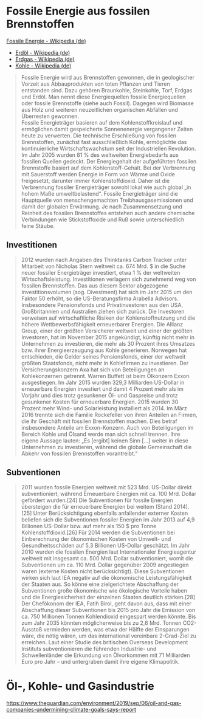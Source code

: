 
# Fossile Energie aus fossilen Brennstoffen

<a target="_blank" href="https://de.wikipedia.org/wiki/Fossile_Energie">Fossile Energie - Wikipedia (de)</a>   
* <a target="_blank" href="https://de.wikipedia.org/wiki/Erd%C3%B6l">Erdöl - Wikipedia (de)</a>   
* <a target="_blank" href="https://de.wikipedia.org/wiki/Erdgas">Erdgas - Wikipedia (de)</a>   
* <a target="_blank" href="https://de.wikipedia.org/wiki/Kohle">Kohle - Wikipedia (de)</a>   

> Fossile Energie wird aus Brennstoffen gewonnen, die in geologischer Vorzeit aus Abbauprodukten von toten Pflanzen und Tieren entstanden sind. Dazu gehören Braunkohle, Steinkohle, Torf, Erdgas und Erdöl. Man nennt diese Energiequellen fossile Energiequellen oder fossile Brennstoffe (siehe auch Fossil). Dagegen wird Biomasse aus Holz und weiteren neuzeitlichen organischen Abfällen und Überresten gewonnen.   
Fossile Energieträger basieren auf dem Kohlenstoffkreislauf und ermöglichen damit gespeicherte Sonnenenergie vergangener Zeiten heute zu verwerten. Die technische Erschließung von fossilen Brennstoffen, zunächst fast ausschließlich Kohle, ermöglichte das kontinuierliche Wirtschaftswachstum seit der Industriellen Revolution. Im Jahr 2005 wurden 81 % des weltweiten Energiebedarfs aus fossilen Quellen gedeckt.   Der Energiegehalt der aufgeführten fossilen Brennstoffe basiert auf dem Kohlenstoff-Gehalt. Bei der Verbrennung mit Sauerstoff werden Energie in Form von Wärme und Oxide freigesetzt, darunter immer Kohlenstoffdioxid. Daher ist die Verbrennung fossiler Energieträger sowohl lokal wie auch global „in hohem Maße umweltbelastend“. Fossile Energieträger sind die Hauptquelle von menschengemachten Treibhausgasemissionen und damit der globalen Erwärmung. Je nach Zusammensetzung und Reinheit des fossilen Brennstoffes entstehen auch andere chemische Verbindungen wie Stickstoffoxide und Ruß sowie unterschiedlich feine Stäube.

## Investitionen
> 2012 wurden nach Angaben des Thinktanks Carbon Tracker unter Mitarbeit von Nicholas Stern weltweit ca. 674 Mrd. $ in die Suche neuer fossiler Energieträger investiert, etwa 1 % der weltweiten Wirtschaftsleistung.
Investitionen verlagern sich zunehmend weg von fossilen Brennstoffen. Das aus diesem Sektor abgezogene Investitionsvolumen (sog. Divestment) hat sich im Jahr 2015 um den Faktor 50 erhöht, so die US-Beratungsfirma Arabella Advisors. Insbesondere Pensionsfonds und Privatinvestoren aus den USA, Großbritannien und Australien ziehen sich zurück. Die Investoren verweisen auf wirtschaftliche Risiken der Kohlenstoffnutzung und die höhere Wettbewerbsfähigkeit erneuerbarer Energien.
Die Allianz Group, einer der größten Versicherer weltweit und einer der größten Investoren, hat im November 2015 angekündigt, künftig nicht mehr in Unternehmen zu investieren, die mehr als 30 Prozent ihres Umsatzes bzw. ihrer Energieerzeugung aus Kohle generieren.
Norwegen hat entschieden, die Gelder seines Pensionsfonds, einer der weltweit größten Staatsfonds, nicht mehr in Kohlefirmen zu investieren. Der Versicherungskonzern Axa hat sich von Beteiligungen an Kohlekonzernen getrennt. Warren Buffett ist beim Ölkonzern Exxon ausgestiegen.
Im Jahr 2015 wurden 329,3 Milliarden US-Dollar in erneuerbare Energien investiert und damit 4 Prozent mehr als im Vorjahr und dies trotz gesunkener Öl- und Gaspreise und trotz gesunkener Kosten für erneuerbare Energien. 2015 wurden 30 Prozent mehr Wind- und Solarleistung installiert als 2014.
Im März 2016 trennte sich die Familie Rockefeller von ihren Anteilen an Firmen, die ihr Geschäft mit fossilen Brennstoffen machen. Dies betraf insbesondere Anteile am Exxon-Konzern. Auch von Beteiligungen im Bereich Kohle und Ölsand werde man sich schnell trennen. Ihre eigene Aussage lauten: „Es [ergibt] keinen Sinn [...] weiter in diese Unternehmen zu investieren, während die globale Gemeinschaft die Abkehr von fossilen Brennstoffen vorantreibt.“

## Subventionen
> 2011 wurden fossile Energien weltweit mit 523 Mrd. US-Dollar direkt subventioniert, während Erneuerbare Energien mit ca. 100 Mrd. Dollar gefördert wurden.[24] Die Subventionen für fossile Energien übersteigen die für erneuerbare Energien bei weitem (Stand 2014).[25] Unter Berücksichtigung ebenfalls anfallender externer Kosten beliefen sich die Subventionen fossiler Energien im Jahr 2013 auf 4,9 Billionen US-Dollar bzw. auf mehr als 150 $ pro Tonne Kohlenstoffdioxid.[26] Für 2014 werden die Subventionen bei Einberechnung der ökonomischen Kosten von Umwelt- und Gesundheitsschäden auf 5,3 Billionen US-Dollar geschätzt.
Im Jahr 2010 wurden die fossilen Energien laut Internationaler Energieagentur weltweit mit insgesamt ca. 500 Mrd. Dollar subventioniert, womit die Subventionen um ca. 110 Mrd. Dollar gegenüber 2009 angestiegen waren (externe Kosten nicht berücksichtigt). Diese Subventionen wirken sich laut IEA negativ auf die ökonomische Leistungsfähigkeit der Staaten aus. So könne eine zielgerichtete Abschaffung der Subventionen große ökonomische wie ökologische Vorteile haben und die Energiesicherheit der einzelnen Staaten deutlich stärken.[28] Der Chefökonom der IEA, Fatih Birol, geht davon aus, dass mit einer Abschaffung dieser Subventionen bis 2015 pro Jahr die Emission von ca. 750 Millionen Tonnen Kohlendioxid eingespart werden könnte. Bis zum Jahr 2035 könnten möglicherweise bis zu 2,6 Mrd. Tonnen CO2-Ausstoß vermieden werden, was etwa der Hälfte der Einsparungen wäre, die nötig wären, um das international vereinbare 2-Grad-Ziel zu erreichen.
Laut einer Studie des britischen Overseas Development Instituts subventionieren die führenden Industrie- und Schwellenländer die Erkundung von Ölvorkommen mit 71 Milliarden Euro pro Jahr – und untergraben damit ihre eigene Klimapolitik.

# Öl-, Kohle- und Gasindustrie

https://www.theguardian.com/environment/2019/sep/06/oil-and-gas-companies-undermining-climate-goals-says-report
